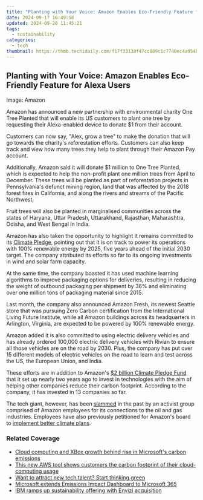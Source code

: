```yaml
---
title: "Planting with Your Voice: Amazon Enables Eco-Friendly Feature for Alexa Users"
date: 2024-09-17 16:49:58
updated: 2024-09-20 11:45:21
tags:
  - sustainability
categories:
  - tech
thumbnail: https://thmb.techidaily.com/f17f33138f47cc809c1c7740ec4a954bd7d355028092c16b39a2af30bc8bac07.jpg
---
```


## Planting with Your Voice: Amazon Enables Eco-Friendly Feature for Alexa Users

Image: Amazon

Amazon has announced a new partnership with environmental charity One Tree Planted that will enable its US customers to plant one tree by requesting their Alexa-enabled device to donate $1 from their account. 

Customers can now say, "Alex, grow a tree" to make the donation that will go towards the charity's reforestation efforts. Customers can also keep track and view how many trees they help to plant through their Amazon Pay account. 

Additionally, Amazon said it will donate $1 million to One Tree Planted, which is expected to help the non-profit plant one million trees from April to December. These trees will be planted as part of reforestation projects in Pennsylvania's defunct mining region, land that was affected by the 2018 forest fires in California, and along the rivers and streams of the Pacific Northwest. 

Fruit trees will also be planted in marginalised communities across the states of Haryana, Uttar Pradesh, Uttarakhand, Rajasthan, Maharashtra, Odisha, and West Bengal in India.

Amazon has also taken the opportunity to highlight it remains committed to its [Climate Pledge](https://www.zdnet.com/article/google-amazon-make-sweeping-renewable-energy-commitments/), pointing out that it is on track to power its operations with 100% renewable energy by 2025, five years ahead of the initial 2030 target. The company attributed its efforts so far to its ongoing investments in wind and solar farm capacity.

At the same time, the company boasted it has used machine learning algorithms to improve packaging options for deliveries, resulting in reducing the weight of outbound packaging per shipment by 36% and eliminating over one million tons of packaging material since 2015\. 

Last month, the company also announced Amazon Fresh, its newest Seattle store that was pursuing Zero Carbon certification from the International Living Future Institute, while all Amazon buildings across its headquarters in Arlington, Virginia, are expected to be powered by 100% renewable energy. 

Amazon added it is also committed to using electric delivery vehicles and has already ordered 100,000 electric delivery vehicles with Rivian to ensure all those vehicles are on the road by 2030\. Plus, the company has put over 15 different models of electric vehicles on the road to learn and test across the US, the European Union, and India.

These efforts are in addition to Amazon's [$2 billion Climate Pledge Fund](https://www.zdnet.com/article/amazon-to-launch-2-billion-fund-to-invest-in-sustainable-technology/) that it set up nearly two years ago to invest in technologies with the aim of helping other companies reduce their carbon footprint. According to the company, it has invested in 13 companies so far. 

The tech giant, however, has been [slammed](https://www.cnet.com/news/amazon-employees-mass-protest-its-climate-change-policy-despite-alleged-firing-threat-bernie-sanders-support/) in the past by an activist group comprised of Amazon employees for its connections to the oil and gas industries. Employees have also previously petitioned for Amazon's board to [implement better climate plans](https://amazonemployees4climatejustice.medium.com/public-letter-to-jeff-bezos-and-the-amazon-board-of-directors-82a8405f5e38).

### Related Coverage

* [Cloud computing and XBox growth behind rise in Microsoft's carbon emissions](https://www.zdnet.com/home-and-office/sustainability/cloud-computing-and-xbox-growth-behind-rise-in-microsofts-carbon-emissions/)
* [This new AWS tool shows customers the carbon footprint of their cloud-computing usage](https://www.zdnet.com/home-and-office/sustainability/this-new-aws-tool-shows-customers-the-carbon-footprint-of-their-cloud-computing-usage/)
* [Want to attract new tech talent? Start thinking green](https://www.zdnet.com/home-and-office/sustainability/want-to-attract-new-tech-talent-start-thinking-green/)
* [Microsoft extends Emissions Impact Dashboard to Microsoft 365](https://www.zdnet.com/home-and-office/sustainability/microsoft-extends-emissions-impact-dashboard-to-microsoft-365/)
* [IBM ramps up sustainability offering with Envizi acquisition](https://www.zdnet.com/article/ibm-ramps-up-sustainability-offering-with-envizi-acquisition/)

<ins class="adsbygoogle"
     style="display:block"
     data-ad-format="autorelaxed"
     data-ad-client="ca-pub-7571918770474297"
     data-ad-slot="1223367746"></ins>



<ins class="adsbygoogle"
     style="display:block"
     data-ad-client="ca-pub-7571918770474297"
     data-ad-slot="8358498916"
     data-ad-format="auto"
     data-full-width-responsive="true"></ins>

